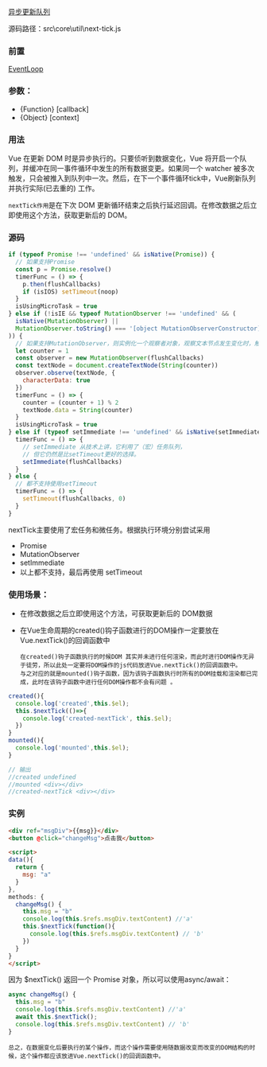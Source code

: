 [异步更新队列](https://cn.vuejs.org/v2/guide/reactivity.html#%E5%BC%82%E6%AD%A5%E6%9B%B4%E6%96%B0%E9%98%9F%E5%88%97)

源码路径：src\core\util\next-tick.js

### 前置
[EventLoop](/details/EventLoop.md)


### 参数：
* {Function} [callback]
* {Object} [context]

### 用法

Vue 在更新 DOM 时是异步执行的。只要侦听到数据变化，Vue 将开启一个队列，并缓冲在同一事件循环中发生的所有数据变更。如果同一个 watcher 被多次触发，只会被推入到队列中一次。然后，在下一个事件循环tick中，Vue刷新队列并执行实际(已去重的) 工作。

`nextTick作用`是在下次 DOM 更新循环结束之后执行延迟回调。在修改数据之后立即使用这个方法，获取更新后的 DOM。


### 源码
```js
if (typeof Promise !== 'undefined' && isNative(Promise)) {
  // 如果支持Promise
  const p = Promise.resolve()
  timerFunc = () => {
    p.then(flushCallbacks)
    if (isIOS) setTimeout(noop)
  }
  isUsingMicroTask = true
} else if (!isIE && typeof MutationObserver !== 'undefined' && (
  isNative(MutationObserver) ||
  MutationObserver.toString() === '[object MutationObserverConstructor]'
)) {
  // 如果支持MutationObserver，则实例化一个观察者对象，观察文本节点发生变化时，触发执行所有回调函数。
  let counter = 1
  const observer = new MutationObserver(flushCallbacks)
  const textNode = document.createTextNode(String(counter))
  observer.observe(textNode, {
    characterData: true
  })
  timerFunc = () => {
    counter = (counter + 1) % 2
    textNode.data = String(counter)
  }
  isUsingMicroTask = true
} else if (typeof setImmediate !== 'undefined' && isNative(setImmediate)) {
  timerFunc = () => {
    // setImmediate 从技术上讲，它利用了（宏）任务队列，
    // 但它仍然是比setTimeout更好的选择。
    setImmediate(flushCallbacks)
  }
} else {
  // 都不支持使用setTimeout
  timerFunc = () => {
    setTimeout(flushCallbacks, 0)
  }
}
```

nextTick主要使用了宏任务和微任务。根据执行环境分别尝试采用
* Promise
* MutationObserver
* setImmediate
* 以上都不支持，最后再使用 setTimeout 


### 使用场景：
* 在修改数据之后立即使用这个方法，可获取更新后的 DOM数据

* 在Vue生命周期的created()钩子函数进行的DOM操作一定要放在Vue.nextTick()的回调函数中  
  >
      在created()钩子函数执行的时候DOM 其实并未进行任何渲染，而此时进行DOM操作无异于徒劳，所以此处一定要将DOM操作的js代码放进Vue.nextTick()的回调函数中。
      与之对应的就是mounted()钩子函数，因为该钩子函数执行时所有的DOM挂载和渲染都已完成，此时在该钩子函数中进行任何DOM操作都不会有问题 。

```js
created(){
  console.log('created',this.$el);
  this.$nextTick(()=>{
    console.log('created-nextTick', this.$el);
  })
}
mounted(){
  console.log('mounted',this.$el);
}

// 输出
//created undefined
//mounted <div></div>
//created-nextTick <div></div>
```

### 实例
```html
<div ref="msgDiv">{{msg}}</div>
<button @click="changeMsg">点击我</button>

<script>
data(){
  return {
    msg: "a"
  }
},     
methods: {
  changeMsg() {
    this.msg = "b"
    console.log(this.$refs.msgDiv.textContent) //'a' 
    this.$nextTick(function(){
      console.log(this.$refs.msgDiv.textContent) // 'b'
    })
  }
}
</script>
```

因为 $nextTick() 返回一个 Promise 对象，所以可以使用async/await：

```js
async changeMsg() {
  this.msg = "b"
  console.log(this.$refs.msgDiv.textContent) //'a' 
  await this.$nextTick();
  console.log(this.$refs.msgDiv.textContent) // 'b'
}
```


`总之，在数据变化后要执行的某个操作，而这个操作需要使用随数据改变而改变的DOM结构的时候，这个操作都应该放进Vue.nextTick()的回调函数中。`

